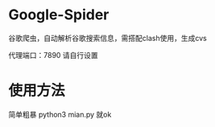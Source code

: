# Google-Spider
谷歌爬虫，自动解析谷歌搜索信息，需搭配clash使用，生成cvs

代理端口：7890 请自行设置


# 使用方法

简单粗暴  python3 mian.py 就ok
